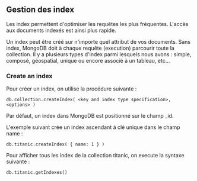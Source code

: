 ## Gestion des index ##

Les index permettent d'optimiser les requêtes les plus fréquentes. L'accès aux documents indexés est ainsi plus rapide.

Un index peut être créé sur n'importe quel attribut de vos documents. Sans index, MongoDB doit à chaque requête (execution) parcourir toute la collection. Il y a plusieurs types d'index parmi lesquels nous avons : simple, composé, géospatial, unique ou encore associé à un tableau, etc...

### Create an index ### 

Pour créer un index, on utilise la procédure suivante :

```
db.collection.createIndex( <key and index type specification>, <options> )
```
Par défaut, un index dans MongoDB est positionné sur le champ _id.

L'exemple suivant crée un index ascendant à clé unique dans le champ name :

```
db.titanic.createIndex( { name: 1 } )
```
Pour afficher tous les index de la collection titanic, on execute la syntaxe suivante : 

```
db.titanic.getIndexes()
```
